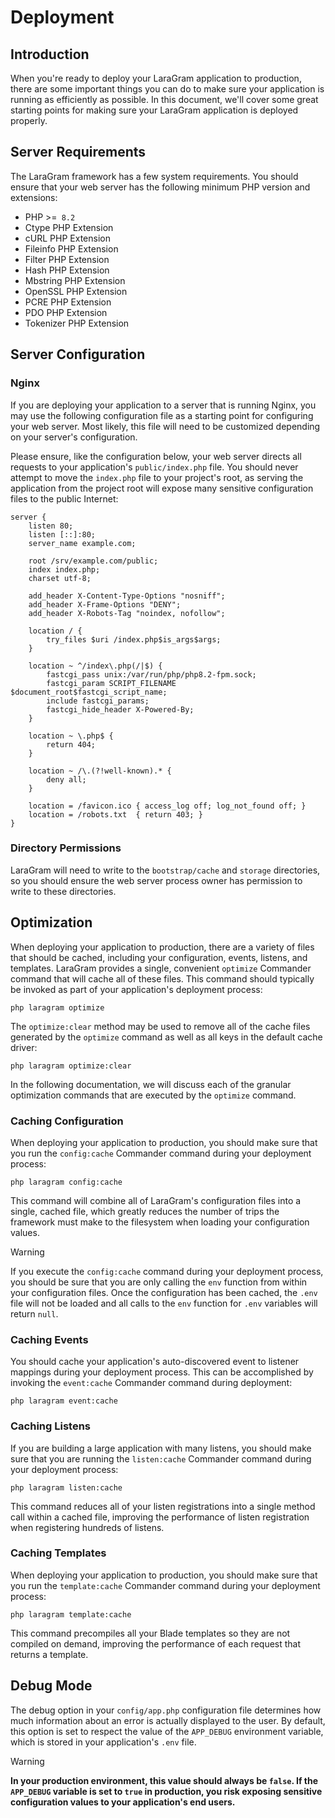# Deployment

<a name="introduction"></a>
## Introduction

When you're ready to deploy your LaraGram application to production, there are some important things you can do to make sure your application is running as efficiently as possible. In this document, we'll cover some great starting points for making sure your LaraGram application is deployed properly.

<a name="server-requirements"></a>
## Server Requirements

The LaraGram framework has a few system requirements. You should ensure that your web server has the following minimum PHP version and extensions:

<div class="content-list" markdown="1">

- PHP >=` 8.2`
- Ctype PHP Extension
- cURL PHP Extension
- Fileinfo PHP Extension
- Filter PHP Extension
- Hash PHP Extension
- Mbstring PHP Extension
- OpenSSL PHP Extension
- PCRE PHP Extension
- PDO PHP Extension
- Tokenizer PHP Extension

</div>

<a name="server-configuration"></a>
## Server Configuration

<a name="nginx"></a>
### Nginx

If you are deploying your application to a server that is running Nginx, you may use the following configuration file as a starting point for configuring your web server. Most likely, this file will need to be customized depending on your server's configuration.

Please ensure, like the configuration below, your web server directs all requests to your application's `public/index.php` file. You should never attempt to move the `index.php` file to your project's root, as serving the application from the project root will expose many sensitive configuration files to the public Internet:

```nginx
server {
    listen 80;
    listen [::]:80;
    server_name example.com;
    
    root /srv/example.com/public;
    index index.php;
    charset utf-8;
    
    add_header X-Content-Type-Options "nosniff";
    add_header X-Frame-Options "DENY";
    add_header X-Robots-Tag "noindex, nofollow";

    location / {
        try_files $uri /index.php$is_args$args;
    }
    
    location ~ ^/index\.php(/|$) {
        fastcgi_pass unix:/var/run/php/php8.2-fpm.sock;
        fastcgi_param SCRIPT_FILENAME $document_root$fastcgi_script_name;
        include fastcgi_params;
        fastcgi_hide_header X-Powered-By;
    }
    
    location ~ \.php$ {
        return 404;
    }
    
    location ~ /\.(?!well-known).* {
        deny all;
    }

    location = /favicon.ico { access_log off; log_not_found off; }
    location = /robots.txt  { return 403; }
}
```

<a name="directory-permissions"></a>
### Directory Permissions

LaraGram will need to write to the `bootstrap/cache` and `storage` directories, so you should ensure the web server process owner has permission to write to these directories.

<a name="optimization"></a>
## Optimization

When deploying your application to production, there are a variety of files that should be cached, including your configuration, events, listens, and templates. LaraGram provides a single, convenient `optimize` Commander command that will cache all of these files. This command should typically be invoked as part of your application's deployment process:

```shell
php laragram optimize
```

The `optimize:clear` method may be used to remove all of the cache files generated by the `optimize` command as well as all keys in the default cache driver:

```shell
php laragram optimize:clear
```

In the following documentation, we will discuss each of the granular optimization commands that are executed by the `optimize` command.

<a name="optimizing-configuration-loading"></a>
### Caching Configuration

When deploying your application to production, you should make sure that you run the `config:cache` Commander command during your deployment process:

```shell
php laragram config:cache
```

This command will combine all of LaraGram's configuration files into a single, cached file, which greatly reduces the number of trips the framework must make to the filesystem when loading your configuration values.

> [!WARNING]
> If you execute the `config:cache` command during your deployment process, you should be sure that you are only calling the `env` function from within your configuration files. Once the configuration has been cached, the `.env` file will not be loaded and all calls to the `env` function for `.env` variables will return `null`.

<a name="caching-events"></a>
### Caching Events

You should cache your application's auto-discovered event to listener mappings during your deployment process. This can be accomplished by invoking the `event:cache` Commander command during deployment:

```shell
php laragram event:cache
```

<a name="optimizing-listen-loading"></a>
### Caching Listens

If you are building a large application with many listens, you should make sure that you are running the `listen:cache` Commander command during your deployment process:

```shell
php laragram listen:cache
```

This command reduces all of your listen registrations into a single method call within a cached file, improving the performance of listen registration when registering hundreds of listens.

<a name="optimizing-template-loading"></a>
### Caching Templates

When deploying your application to production, you should make sure that you run the `template:cache` Commander command during your deployment process:

```shell
php laragram template:cache
```

This command precompiles all your Blade templates so they are not compiled on demand, improving the performance of each request that returns a template.

<a name="debug-mode"></a>
## Debug Mode

The debug option in your `config/app.php` configuration file determines how much information about an error is actually displayed to the user. By default, this option is set to respect the value of the `APP_DEBUG` environment variable, which is stored in your application's `.env` file.

> [!WARNING]
> **In your production environment, this value should always be `false`. If the `APP_DEBUG` variable is set to `true` in production, you risk exposing sensitive configuration values to your application's end users.**
